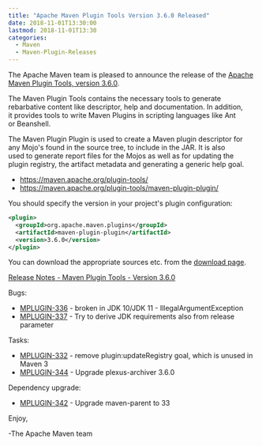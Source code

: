 ```yaml
---
title: "Apache Maven Plugin Tools Version 3.6.0 Released"
date: 2018-11-01T13:30:00
lastmod: 2018-11-01T13:30
categories:
  - Maven
  - Maven-Plugin-Releases
---
```

The Apache Maven team is pleased to announce the release of the 
[Apache Maven Plugin Tools, version 3.6.0](https://maven.apache.org/plugin-tools/).

The Maven Plugin Tools contains the necessary tools to generate  
rebarbative content like descriptor, help and documentation. In addition,  
it provides tools to write Maven Plugins in scripting languages like Ant  
or Beanshell.

The Maven Plugin Plugin is used to create a Maven plugin descriptor for  
any Mojo's found in the source tree, to include in the JAR. It is also  
used to generate report files for the Mojos as well as for updating the  
plugin registry, the artifact metadata and generating a generic help goal.

 * https://maven.apache.org/plugin-tools/
 * https://maven.apache.org/plugin-tools/maven-plugin-plugin/

You should specify the version in your project's plugin configuration:

```xml
<plugin>
  <groupId>org.apache.maven.plugins</groupId>
  <artifactId>maven-plugin-plugin</artifactId>
  <version>3.6.0</version>
</plugin>
```
You can download the appropriate sources etc. from the [download page](https://maven.apache.org/plugins-tools/download.cgi).

<!-- more -->

[Release Notes - Maven Plugin Tools - Version 3.6.0](https://issues.apache.org/jira/secure/ReleaseNote.jspa?version=12343309&styleName=Text&projectId=12317820)

Bugs:

 * [MPLUGIN-336](https://issues.apache.org/jira/browse/MPLUGIN-336) - broken in JDK 10/JDK 11 - IllegalArgumentException
 * [MPLUGIN-337](https://issues.apache.org/jira/browse/MPLUGIN-337) - Try to derive JDK requirements also from release parameter

Tasks:

 * [MPLUGIN-332](https://issues.apache.org/jira/browse/MPLUGIN-332) - remove plugin:updateRegistry goal, which is unused in Maven 3
 * [MPLUGIN-344](https://issues.apache.org/jira/browse/MPLUGIN-344) - Upgrade plexus-archiver 3.6.0

Dependency upgrade:

 * [MPLUGIN-342](https://issues.apache.org/jira/browse/MPLUGIN-342) - Upgrade maven-parent to 33

Enjoy,

-The Apache Maven team

